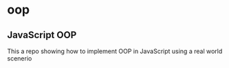 # oop
## JavaScript OOP

This a repo showing how to implement OOP in JavaScript using a real world scenerio
